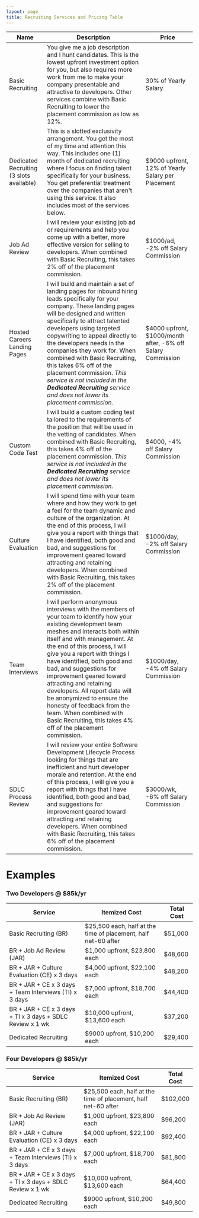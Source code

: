 ```yaml
---
layout: page
title: Recruiting Services and Pricing Table
---
```


| Name | Description | Price |
| ---- | ---- | ---- |
| Basic Recruiting | You give me a job description and I hunt candidates. This is the lowest upfront investment option for you, but also requires more work from me to make your company presentable and attractive to developers. Other services combine with Basic Recruiting to lower the placement commission as low as 12%. | 30% of Yearly Salary |
| Dedicated Recruiting (3 slots available) | This is a slotted exclusivity arrangement. You get the most of my time and attention this way. This includes one (1) month of dedicated recruiting where I focus on finding talent specifically for your business. You get preferential treatment over the companies that aren't using this service. It also includes most of the services below. | $9000 upfront, 12% of Yearly Salary per Placement |
| Job Ad Review | I will review your existing job ad or requirements and help you come up with a better, more effective version for selling to developers. When combined with Basic Recruiting, this takes 2% off of the placement commission. | $1000/ad, -2% off Salary Commission |
| Hosted Careers Landing Pages | I will build and maintain a set of landing pages for inbound hiring leads specifically for your company. These landing pages will be designed and written specifically to attract talented developers using targeted copywriting to appeal directly to the developers needs in the companies they work for. When combined with Basic Recruiting, this takes 6% off of the placement commission. _This service is not included in the **Dedicated Recruiting** service and does not lower its placement commission._ | $4000 upfront, $1000/month after, -6% off Salary Commission |
| Custom Code Test | I will build a custom coding test tailored to the requirements of the position that will be used in the vetting of candidates. When combined with Basic Recruiting, this takes 4% off of the placement commission. _This service is not included in the **Dedicated Recruiting** service and does not lower its placement commission._ | $4000, -4% off Salary Commission |
| Culture Evaluation | I will spend time with your team where and how they work to get a feel for the team dynamic and culture of the organization. At the end of this process, I will give you a report with things that I have identified, both good and bad, and suggestions for improvement geared toward attracting and retaining developers. When combined with Basic Recruiting, this takes 2% off of the placement commission. | $1000/day, -2% off Salary Commission |
| Team Interviews | I will perform anonymous interviews with the members of your team to identify how your existing development team meshes and interacts both within itself and with management. At the end of this process, I will give you a report with things I have identified, both good and bad, and suggestions for improvement geared toward attracting and retaining developers. All report data will be anonymized to ensure the honesty of feedback from the team. When combined with Basic Recruiting, this takes 4% off of the placement commission. | $1000/day, -4% off Salary Commission |
| SDLC Process Review | I will review your entire Software Development Lifecycle Process looking for things that are inefficient and hurt developer morale and retention. At the end of this process, I will give you a report with things that I have identified, both good and bad, and suggestions for improvement geared toward attracting and retaining developers. When combined with Basic Recruiting, this takes 6% off of the placement commission. | $3000/wk, -6% off Salary Commission |

# Examples

### Two Developers @ $85k/yr

| Service | Itemized Cost | Total Cost |
| ------- | ------------- | ---------- |
| Basic Recruiting (BR) | $25,500 each, half at the time of placement, half net-60 after | $51,000 |
| BR + Job Ad Review (JAR) | $1,000 upfront, $23,800 each | $48,600 |
| BR + JAR + Culture Evaluation (CE) x 3 days | $4,000 upfront, $22,100 each | $48,200 |
| BR + JAR + CE x 3 days + Team Interviews (TI) x 3 days | $7,000 upfront, $18,700 each | $44,400 |
| BR + JAR + CE x 3 days + TI x 3 days + SDLC Review x 1 wk | $10,000 upfront, $13,600 each | $37,200 |
| Dedicated Recruiting | $9000 upfront, $10,200 each | $29,400 |

### Four Developers @ $85k/yr

| Service | Itemized Cost | Total Cost |
| ------- | ------------- | ---------- |
| Basic Recruiting (BR) | $25,500 each, half at the time of placement, half net-60 after | $102,000 |
| BR + Job Ad Review (JAR) | $1,000 upfront, $23,800 each | $96,200 |
| BR + JAR + Culture Evaluation (CE) x 3 days | $4,000 upfront, $22,100 each | $92,400 |
| BR + JAR + CE x 3 days + Team Interviews (TI) x 3 days | $7,000 upfront, $18,700 each | $81,800 |
| BR + JAR + CE x 3 days + TI x 3 days + SDLC Review x 1 wk | $10,000 upfront, $13,600 each | $64,400 |
| Dedicated Recruiting | $9000 upfront, $10,200 each | $49,800 |
